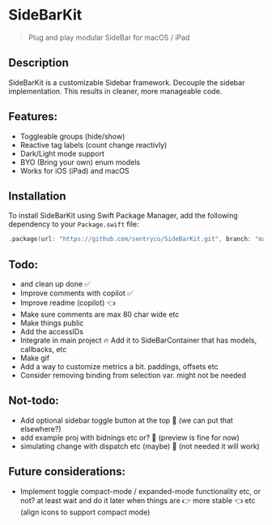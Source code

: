 # SideBarKit

> Plug and play modular SideBar for macOS / iPad

## Description

SideBarKit is a customizable Sidebar framework. Decouple the sidebar implementation. This results in cleaner, more manageable code.

## Features:
- Toggleable groups (hide/show)
- Reactive tag labels (count change reactivly)
- Dark/Light mode support
- BYO (Bring your own) enum models
- Works for iOS (iPad) and macOS

## Installation

To install SideBarKit using Swift Package Manager, add the following dependency to your `Package.swift` file:
```swift
.package(url: "https://github.com/sentryco/SideBarKit.git", branch: "main")
```

## Todo:
- and clean up done ✅
- Improve comments with copilot ✅
- Improve readme (copilot) 👈
- Make sure comments are max 80 char wide etc
- Make things public
- Add the accessIDs
- Integrate in main project 🔥 Add it to SideBarContainer that has models, callbacks, etc
- Make gif
- Add a way to customize metrics a bit. paddings, offsets etc
- Consider removing binding from selection var. might not be needed  

## Not-todo:
- Add optional sidebar toggle button at the top 🚫 (we can put that elsewhere?)
- add example proj with bidnings etc or? 🚫 (preview is fine for now)
- simulating change with dispatch etc (maybe) 🚫 (not needed it will work)

## Future considerations:
- Implement toggle compact-mode / expanded-mode functionality etc, or not? at least wait and do it later when things are 👉 more stable 👈 etc (align icons to support compact mode)
